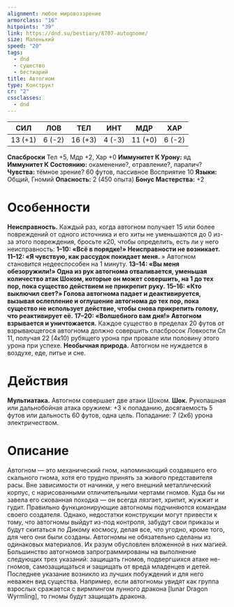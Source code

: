 ```yaml
---
alignment: любое мировоззрение
armorclass: "16"
hitpoints: "39"
link: https://dnd.su/bestiary/8707-autognome/
size: Маленький
speed: "20"
tags:
  - dnd
  - существо
  - бестиарий
title: Автогном
type: Конструкт
cr: "2"
cssclasses:
  - dnd
---
```


| СИЛ | ЛОВ | ТЕЛ | ИНТ | МДР | ХАР |
|---|---|---|---|---|---|
| 13 (+1) | 6 (-2) | 16 (+3) | 4 (-3) | 11 (+0) | 6 (-2) |
**Спасброски** Тел +5, Мдр +2, Хар +0
**Иммунитет К Урону:** яд
**Иммунитет К Состоянию:** окаменение?, отравление?, паралич?
**Чувства:** тёмное зрение? 60 футов, пассивное Восприятие 10
**Языки:** Общий, Гномий
**Опасность:** 2 (450 опыта)
**Бонус Мастерства:** +2


# Особенности
**Неисправность.** Каждый раз, когда автогном получает 15 или более повреждений от одного источника и его хиты не уменьшаются до 0 из-за этого повреждения, бросьте к20, чтобы определить, есть ли у него неисправность:
**1–10: «Всё в порядке!» Неисправности не возникает.** 
**11–12: «Я чувствую, как рассудок  покидает меня.** » Автогном становится недееспособен на 1 минуту.
**13–14: «Вы меня обезоружили!» Одна из рук автогнома отваливается, уменьшая количество атак Шоком, которые он может совершить, на 1 до тех пор, пока существо действием не прикрепит руку.** 
**15–16: «Кто выключил свет?» Голова автогнома падает и деактивируется, вызывая ослепление и оглушение автогнома до тех пор, пока существо не использует действие, чтобы снова прикрепить голову, что реактивирует её.** 
**17–20: «Волшебного вам дня!» Автогном взрывается и уничтожается.** Каждое существо в пределах 20 футов от взрывающегося автогнома должно совершить спасбросок Ловкости Сл 11, получая 22 (4к10) рубящего урона при провале или половину этого урона при успехе.
**Необычная природа.** Автогном не нуждается в воздухе, еде, питье и сне.


# Действия
**Мультиатака.** Автогном совершает две атаки Шоком.
**Шок.** Рукопашная или дальнобойная атака оружием: +3 к попаданию, досягаемость 5 футов или дальность 60 футов, одна цель. Попадание: 7 (2к6) урона электричеством.


# Описание
Автогном — это механический гном, напоминающий создавшего его скального гнома, хотя его трудно принять за живого представителя расы. Вне зависимости от начинки, у него внешний металлический корпус, с нарисованными отличительными чертами гномов. Куда бы ни завела его скованная походка — он всегда лязгает, хрипит, жужжит и гудит.  Правильно функционирующие автогномы подчиняются командам своего создателя. Однако, недостатки конструкции могут привести к тому, что автогномы выйдут из-под контроля, забудут свои приказы и будут скитаться по Дикому космосу, делая все, что угодно, кроме того, для чего они были созданы. Автогномы не обязательно сделаны из одинаковых материалов. Их разум обусловлен вложенной в них магией. Большинство автогномов запрограммированы на выполнение следующих трех указаний: защищать гномов, подвергшихся атаке не-гномов, самозащищаться и защищать от вреда младенцев и детей. Последнее указание возникло из лучших побуждений и для него неважен вид существа. Например, если автогномы увидят как группа взрослых сражается с вирмлингом лунного дракона [lunar Dragon Wyrmling], то гномы будут защищать дракона.